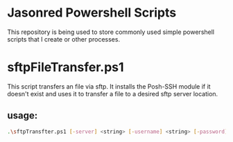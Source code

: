 # Jasonred Powershell Scripts
This repository is being used to store commonly used simple powershell scripts that I create or other processes. 

# sftpFileTransfer.ps1
This script transfers an file via sftp. It installs the Posh-SSH module if it doesn't exist and uses it to transfer a file to a desired sftp server location.

## usage:
```sh
.\sftpTransfter.ps1 [-server] <string> [-username] <string> [-password] <string> [-file] <string> [[-serverPath] <string>] [[-port] <int>] [<CommonParameters>]
```
